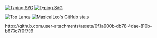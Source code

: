 ##
[![Typing SVG](https://readme-typing-svg.demolab.com?font=Consolas&weight=700&size=24&pause=1000&color=F74E4E&background=0006FF00&center=true&vCenter=true&width=435&lines=%F0%9F%91%8B+Hi%2C+I'm+MagicalLeo+%F0%9F%94%A5%F0%9F%94%A5%F0%9F%94%A5%F0%9F%94%A5)](https://git.io/typing-svg)
[![Typing SVG](https://readme-typing-svg.demolab.com?font=Consolas&weight=700&size=24&pause=1000&color=F74E4E&background=0006FF00&center=true&vCenter=true&width=435&lines=%F0%9F%94%A5+Turning+Ideas+into+Code+%F0%9F%94%A5)](https://git.io/typing-svg)


![Top Langs](https://github-readme-stats.vercel.app/api/top-langs/?username=MagicalLeo)               ![MagicalLeo's GitHub stats](https://github-readme-stats.vercel.app/api?username=MagicalLeo) 


https://github.com/user-attachments/assets/0f3a900b-db78-4dae-810b-b673c7f0f799
<!--
**MagicalLeo/MagicalLeo** is a ✨ _special_ ✨ repository because its `README.md` (this file) appears on your GitHub profile.

Here are some ideas to get you started:

- 🔭 I’m currently working on ...
- 🌱 I’m currently learning ...
- 👯 I’m looking to collaborate on ...
- 🤔 I’m looking for help with ...
- 💬 Ask me about ...
- 📫 How to reach me: ...
- 😄 Pronouns: ...
- ⚡ Fun fact: ...
-->
